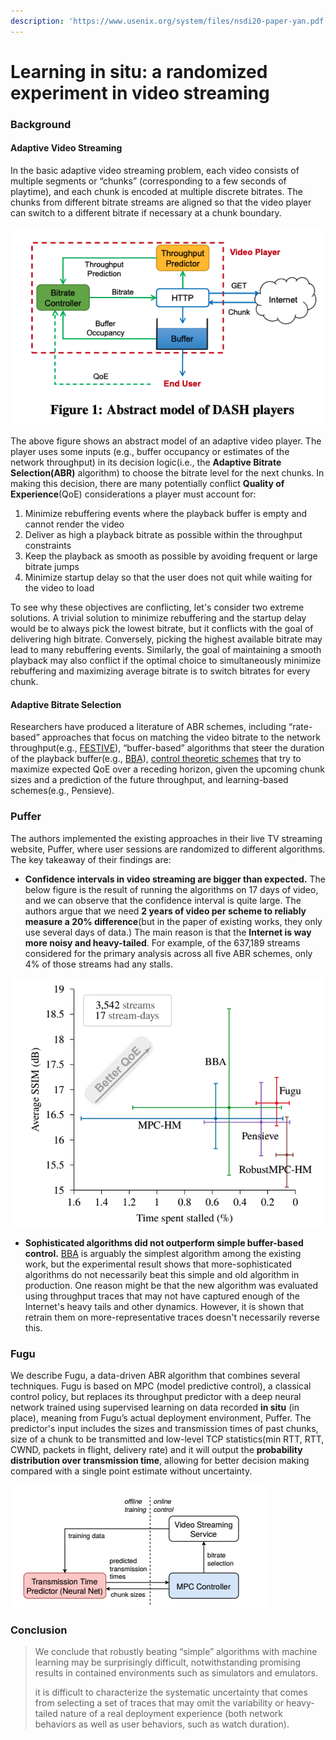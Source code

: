 ```yaml
---
description: 'https://www.usenix.org/system/files/nsdi20-paper-yan.pdf'
---
```


# Learning in situ: a randomized experiment in video streaming

### Background

#### Adaptive Video Streaming

In the basic adaptive video streaming problem, each video consists of multiple segments or “chunks” \(corresponding to a few seconds of playtime\), and each chunk is encoded at multiple discrete bitrates. The chunks from different bitrate streams are aligned so that the video player can switch to a different bitrate if necessary at a chunk boundary. 

![Credit: Xiaoqi Yin et al](../../.gitbook/assets/screen-shot-2020-03-27-at-9.33.37-pm.png)

The above figure shows an abstract model of an adaptive video player. The player uses some inputs \(e.g., buffer occupancy or estimates of the network throughput\) in its decision logic\(i.e., the **Adaptive Bitrate Selection\(ABR\)** algorithm\) to choose the bitrate level for the next chunks. In making this decision, there are many potentially conflict **Quality of Experience**\(QoE\) considerations a player must account for: 

1. Minimize rebuffering events where the playback buffer is empty and cannot render the video
2. Deliver as high a playback bitrate as possible within the throughput constraints
3. Keep the playback as smooth as possible by avoiding frequent or large bitrate jumps
4. Minimize startup delay so that the user does not quit while waiting for the video to load

To see why these objectives are conflicting, let's consider two extreme solutions. A trivial solution to minimize rebuffering and the startup delay would be to always pick the lowest bitrate, but it conflicts with the goal of delivering high bitrate. Conversely, picking the highest available bitrate may lead to many rebuffering events. Similarly, the goal of maintaining a smooth playback may also conflict if the optimal choice to simultaneously minimize rebuffering and maximizing average bitrate is to switch bitrates for every chunk.

#### Adaptive Bitrate Selection

Researchers have produced a literature of ABR schemes, including “rate-based” approaches that focus on matching the video bitrate to the network throughput\(e.g., [FESTIVE](https://conferences.sigcomm.org/co-next/2012/eproceedings/conext/p97.pdf)\), “buffer-based” algorithms that steer the duration of the playback buffer\(e.g., [BBA](http://yuba.stanford.edu/~nickm/papers/sigcomm2014-video.pdf)\), [control theoretic schemes](https://users.ece.cmu.edu/~vsekar/papers/sigcomm15_mpcdash.pdf) that try to maximize expected QoE over a receding horizon, given the upcoming chunk sizes and a prediction of the future throughput, and learning-based schemes\(e.g., Pensieve\).

### Puffer

The authors implemented the existing approaches in their live TV streaming website, Puffer, where user sessions are randomized to different algorithms. The key takeaway of their findings are:

* **Confidence intervals in video streaming are bigger than expected.** The below figure is the result of running the algorithms on 17 days of video, and we can observe that the confidence interval is quite large. The authors argue that we need **2 years of video per scheme to reliably measure a 20% difference**\(but in the paper of existing works, they only use several days of data.\) The main reason is that the **Internet is way more noisy and heavy-tailed**. For example, of the 637,189 streams considered for the primary analysis across all five ABR schemes, only 4% of those streams had any stalls.

![](../../.gitbook/assets/screen-shot-2020-03-28-at-12.30.30-am.png)

* **Sophisticated algorithms did not outperform simple buffer-based control.** [BBA](http://yuba.stanford.edu/~nickm/papers/sigcomm2014-video.pdf) is arguably the simplest algorithm among the existing work, but the experimental result shows that more-sophisticated algorithms do not necessarily beat this simple and old algorithm in production. One reason might be that the new algorithm was evaluated using throughput traces that may not have captured enough of the Internet's heavy tails and other dynamics. However, it is shown that retrain them on more-representative traces doesn't necessarily reverse this.  

###  Fugu

We describe Fugu, a data-driven ABR algorithm that combines several techniques. Fugu is based on MPC \(model predictive control\), a classical control policy, but replaces its throughput predictor with a deep neural network trained using supervised learning on data recorded **in situ** \(in place\), meaning from Fugu’s actual deployment environment, Puffer. The predictor's input includes the sizes and transmission times of past chunks, size of a chunk to be transmitted and low-level TCP statistics\(min RTT, RTT, CWND, packets in flight, delivery rate\) and it will output the **probability distribution over transmission time**, allowing for better decision making compared with a single point estimate without uncertainty. 

![](../../.gitbook/assets/screen-shot-2020-03-28-at-1.37.11-am.png)

### Conclusion

> We conclude that robustly beating “simple” algorithms with machine learning may be surprisingly difficult, notwithstanding promising results in contained environments such as simulators and emulators.
>
> it is difficult to characterize the systematic uncertainty that comes from selecting a set of traces that may omit the variability or heavy-tailed nature of a real deployment experience \(both network behaviors as well as user behaviors, such as watch duration\).







